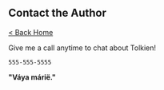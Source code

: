 <!DOCTYPE html>
<html>

<head>
    <meta charset="utf-8">
    <meta name="viewport" content="width=device-width, initial-scale=1">
    <title> Contact the Author </title>
    <link href="/my-static-site/index.css" rel="stylesheet">
</head>

<body>
    <article>
        <div><h1>Contact the Author</h1><p><a href="my-static-site">< Back Home</a></p><p>Give me a call anytime to chat about Tolkien!</p><p><code>555-555-5555</code></p><p><b>"Váya márië."</b></p></div>
    </article>
</body>

</html>
